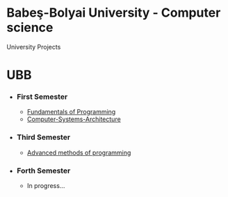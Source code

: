 # Babeş-Bolyai University - Computer science
University Projects 
# UBB
<ul>
  <li>
    <h3>First Semester</h3>
    <ul>
      <li><a href="https://github.com/GXG99/Toy_Console_MoneyManager">Fundamentals of Programming</a></li>
      <li><a href="https://github.com/GXG99/Toy_Console_MoneyManager"> Computer-Systems-Architecture</a></li>
    </ul>
  </li>
  <li>
    <h3>Third Semester</h3>
    <ul>
      <li><a href="https://github.com/GXG99/Java_Toy_Social_Network">Advanced methods of programming</a></li>
    </ul>
  </li>
  <li>
    <h3>Forth Semester</h3>
    <ul>
      <li>In progress...</li>
    </ul>
  </li>
</ul>

